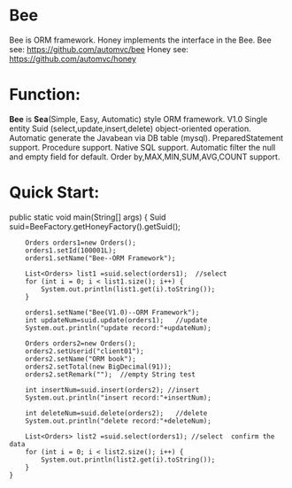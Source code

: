 
Bee
=========
Bee is ORM framework.
Honey implements the interface in the Bee.
Bee see:
https://github.com/automvc/bee
Honey see:
https://github.com/automvc/honey

<h1> Function: </h1>
<B>Bee</B> is <B>Sea</B>(Simple, Easy, Automatic) style ORM framework.
V1.0
Single entity Suid (select,update,insert,delete) object-oriented operation.
Automatic generate the Javabean via DB table (mysql).
PreparedStatement support.
Procedure support.
Native SQL support.
Automatic filter the null and empty field for default.
Order by,MAX,MIN,SUM,AVG,COUNT support.


Quick Start:
=========

public static void main(String[] args) {
		Suid suid=BeeFactory.getHoneyFactory().getSuid();
		
		Orders orders1=new Orders();
		orders1.setId(100001L);
		orders1.setName("Bee--ORM Framework");
		
		List<Orders> list1 =suid.select(orders1);  //select
		for (int i = 0; i < list1.size(); i++) {
			System.out.println(list1.get(i).toString());
		}
		
		orders1.setName("Bee(V1.0)--ORM Framework");
		int updateNum=suid.update(orders1);   //update
		System.out.println("update record:"+updateNum);
		
		Orders orders2=new Orders();
		orders2.setUserid("client01");
		orders2.setName("ORM book");
		orders2.setTotal(new BigDecimal(91));
		orders2.setRemark("");  //empty String test
		
		int insertNum=suid.insert(orders2); //insert
		System.out.println("insert record:"+insertNum);
		
		int deleteNum=suid.delete(orders2);   //delete
		System.out.println("delete record:"+deleteNum);
		
		List<Orders> list2 =suid.select(orders1); //select  confirm the data
		for (int i = 0; i < list2.size(); i++) {
			System.out.println(list2.get(i).toString());
		}
	}






